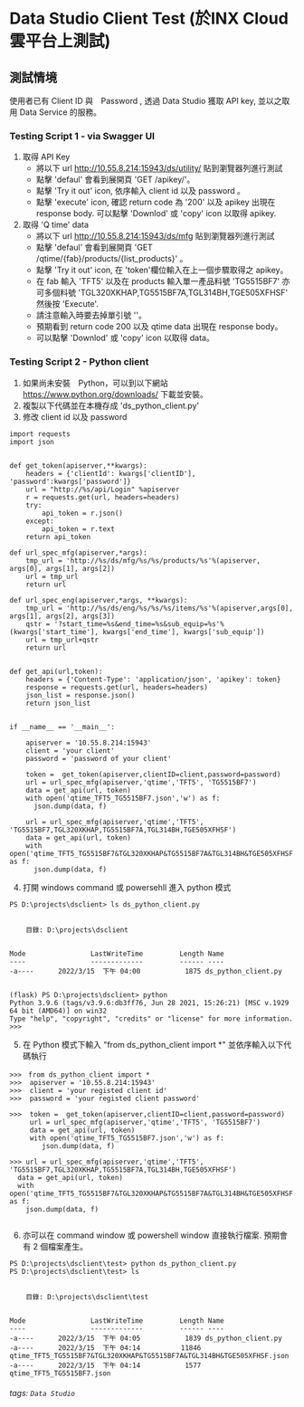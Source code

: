 # Data Studio Client Test (於INX Cloud 雲平台上測試)
## 測試情境
使用者已有 Client ID 與　Password , 透過 Data Studio 獲取 API key, 並以之取用 Data Service 的服務。

### Testing Script 1 - via Swagger UI 
1. 取得 API Key
    - 將以下 url http://10.55.8.214:15943/ds/utility/ 貼到瀏覽器列進行測試
    - 點擊 'defaul' 會看到展開頁 'GET /apikey/'。
    - 點擊 'Try it out' icon, 依序輸入 client id 以及 password 。
    - 點擊 'execute' icon, 確認 return code 為 '200' 以及 apikey 出現在 response body. 可以點擊 'Downlod' 或 'copy' icon 以取得 apikey.
2. 取得 'Q time' data
    - 將以下 url http://10.55.8.214:15943/ds/mfg 貼到瀏覽器列進行測試
    - 點擊 'defaul' 會看到展開頁 'GET /qtime/{fab}/products/{list_products}' 。
    -  點擊 'Try it out' icon, 在 'token'欄位輸入在上一個步驟取得之 apikey。
    -  在 fab 輸入 'TFT5' 以及在 products 輸入單一產品料號 'TG5515BF7' 亦可多個料號 'TGL320XKHAP,TG5515BF7A,TGL314BH,TGE505XFHSF' 然後按 'Execute'.
    -  請注意輸入時要去掉單引號 ''。
    -  預期看到 return code 200 以及 qtime data 出現在 response body。
    -  可以點擊 'Downlod' 或 'copy' icon 以取得 data。



### Testing Script 2 - Python client
1. 如果尚未安裝　Python，可以到以下網站 https://www.python.org/downloads/ 下載並安裝。
2. 複製以下代碼並在本機存成 'ds_python_client.py' 
3. 修改 client id 以及 password 
``` langualge=python
import requests
import json


def get_token(apiserver,**kwargs):
    headers = {'clientId': kwargs['clientID'], 'password':kwargs['password']}
    url = "http://%s/api/Login" %apiserver
    r = requests.get(url, headers=headers)
    try:
        api_token = r.json()
    except:
        api_token = r.text
    return api_token 
    
def url_spec_mfg(apiserver,*args):
    tmp_url = 'http://%s/ds/mfg/%s/%s/products/%s'%(apiserver, args[0], args[1], args[2])
    url = tmp_url
    return url

def url_spec_eng(apiserver,*args, **kwargs):
    tmp_url = 'http://%s/ds/eng/%s/%s/%s/items/%s'%(apiserver,args[0], args[1], args[2], args[3])
    qstr = '?start_time=%s&end_time=%s&sub_equip=%s'%(kwargs['start_time'], kwargs['end_time'], kwargs['sub_equip'])
    url = tmp_url+qstr
    return url


def get_api(url,token):
    headers = {'Content-Type': 'application/json', 'apikey': token}
    response = requests.get(url, headers=headers)
    json_list = response.json()
    return json_list


if __name__ == '__main__':

    apiserver = '10.55.8.214:15943'
    client = 'your client'
    password = 'password of your client'

    token =  get_token(apiserver,clientID=client,password=password)
    url = url_spec_mfg(apiserver,'qtime','TFT5', 'TG5515BF7')
    data = get_api(url, token)
    with open('qtime_TFT5_TG5515BF7.json','w') as f:
      json.dump(data, f)
    
    url = url_spec_mfg(apiserver,'qtime','TFT5', 'TG5515BF7,TGL320XKHAP,TG5515BF7A,TGL314BH,TGE505XFHSF')
    data = get_api(url, token)
    with open('qtime_TFT5_TG5515BF7&TGL320XKHAP&TG5515BF7A&TGL314BH&TGE505XFHSF.json','w') as f:
      json.dump(data, f)

```

4. 打開 windows command 或 powersehll 進入 python 模式
```language=powershell
PS D:\projects\dsclient> ls ds_python_client.py


    目錄: D:\projects\dsclient


Mode                LastWriteTime         Length Name
----                -------------         ------ ----
-a----      2022/3/15  下午 04:00           1875 ds_python_client.py


(flask) PS D:\projects\dsclient> python 
Python 3.9.6 (tags/v3.9.6:db3ff76, Jun 28 2021, 15:26:21) [MSC v.1929 64 bit (AMD64)] on win32
Type "help", "copyright", "credits" or "license" for more information.
>>>
```
5. 在 Python 模式下輸入 "from ds_python_client import *" 並依序輸入以下代碼執行
``` language=python
>>>　from ds_python_client import *
>>>  apiserver = '10.55.8.214:15943'
>>>  client = 'your registed client id'
>>>  password = 'your registed client password'

>>>  token =  get_token(apiserver,clientID=client,password=password)
     url = url_spec_mfg(apiserver,'qtime','TFT5', 'TG5515BF7')
     data = get_api(url, token)
     with open('qtime_TFT5_TG5515BF7.json','w') as f:
        json.dump(data, f)

>>> url = url_spec_mfg(apiserver,'qtime','TFT5', 'TG5515BF7,TGL320XKHAP,TG5515BF7A,TGL314BH,TGE505XFHSF')
  data = get_api(url, token)
  with open('qtime_TFT5_TG5515BF7&TGL320XKHAP&TG5515BF7A&TGL314BH&TGE505XFHSF.json','w') as f:
    json.dump(data, f)


```
6. 亦可以在 command window 或 powershell window 直接執行檔案. 預期會有 2 個檔案產生。
```language=powershell
PS D:\projects\dsclient\test> python ds_python_client.py
PS D:\projects\dsclient\test> ls


    目錄: D:\projects\dsclient\test


Mode                LastWriteTime         Length Name
----                -------------         ------ ----
-a----      2022/3/15  下午 04:05           1839 ds_python_client.py
-a----      2022/3/15  下午 04:14          11846 qtime_TFT5_TG5515BF7&TGL320XKHAP&TG5515BF7A&TGL314BH&TGE505XFHSF.json
-a----      2022/3/15  下午 04:14           1577 qtime_TFT5_TG5515BF7.json
```


###### tags: `Data Studio`